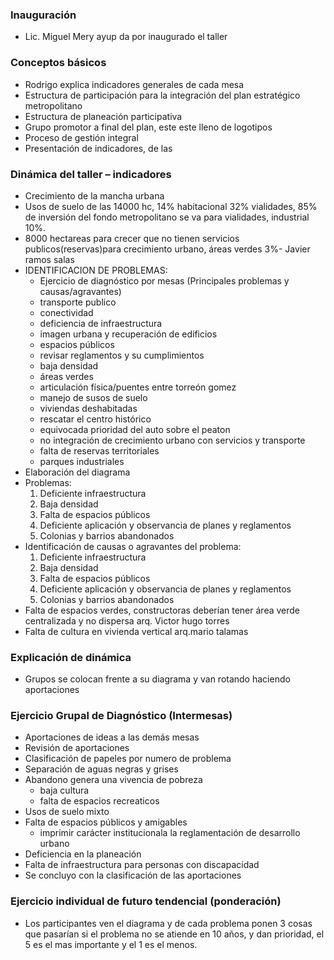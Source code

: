 
### Inauguración

* Lic. Miguel Mery ayup da por inaugurado el taller

### Conceptos básicos

* Rodrigo explica indicadores generales de cada mesa
* Estructura de participación para la integración del plan estratégico metropolitano
* Estructura de planeación participativa
* Grupo promotor a final del plan, este este lleno de logotipos
* Proceso de gestión integral
* Presentación de indicadores, de las

### Dinámica del taller – indicadores

* Crecimiento de la mancha urbana
* Usos de suelo de las 14000 hc, 14% habitacional 32% vialidades, 85% de inversión del fondo metropolitano se va para vialidades, industrial 10%.
* 8000 hectareas para crecer que no tienen servicios publicos(reservas)para crecimiento urbano, áreas verdes 3%- Javier ramos salas
* IDENTIFICACION DE PROBLEMAS:
    * Ejercicio de diagnóstico por mesas (Principales problemas y causas/agravantes)
    * transporte publico
    * conectividad
    * deficiencia de infraestructura
    * imagen urbana y recuperación de edificios
    * espacios públicos
    * revisar reglamentos y su cumplimientos
    * baja densidad
    * áreas verdes
    * articulación física/puentes entre torreón gomez
    * manejo de susos de suelo
    * viviendas deshabitadas
    * rescatar el centro histórico
    * equivocada prioridad del auto sobre el peaton
    * no integración de crecimiento urbano con servicios y transporte
    * falta de reservas territoriales
    * parques industriales
* Elaboración del diagrama
* Problemas:
    1. Deficiente infraestructura
    2. Baja densidad
    3. Falta de espacios públicos
    4. Deficiente aplicación y observancia de planes y reglamentos
    5. Colonias y barrios abandonados
* Identificación de causas o agravantes del problema:
    1. Deficiente infraestructura
    2. Baja densidad
    3. Falta de espacios públicos
    4. Deficiente aplicación y observancia de planes y reglamentos
    5. Colonias y barrios abandonados
* Falta de espacios verdes, constructoras deberían tener área verde centralizada y no dispersa arq. Victor hugo torres
* Falta de cultura en vivienda vertical arq.mario talamas

### Explicación de dinámica

* Grupos se colocan frente a su diagrama y van rotando haciendo aportaciones

### Ejercicio Grupal de Diagnóstico (Intermesas)

* Aportaciones de ideas a las demás mesas
* Revisión de aportaciones
* Clasificación de papeles por numero de problema
* Separación de aguas negras y grises
* Abandono genera una vivencia de pobreza
    * baja cultura
    * falta de espacios recreaticos
* Usos de suelo mixto
* Falta de espacios públicos y amigables
    * imprimir carácter institucionala la reglamentación de desarrollo urbano
* Deficiencia en la planeación
* Falta de infraestructura para personas con discapacidad
* Se concluyo con la clasificación de las aportaciones

### Ejercicio individual de futuro tendencial (ponderación)

* Los participantes ven el diagrama y de cada problema ponen 3 cosas que pasarían si el problema no se atiende en 10 años, y dan prioridad, el 5 es el mas importante y el 1 es el menos.
